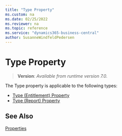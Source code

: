 ```yaml
---
title: "Type Property"
ms.custom: na
ms.date: 02/25/2022
ms.reviewer: na
ms.topic: reference
ms.service: "dynamics365-business-central"
author: SusanneWindfeldPedersen
---
```


# Type Property

> **Version**: _Available from runtime version 7.0._

The Type property is applicable to the following types:

- [Type (Entitlement) Property](devenv-type-entitlement-property.md)
- [Type (Report) Property](devenv-type-report-property.md)

## See Also

[Properties](devenv-properties.md)